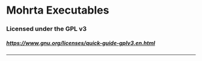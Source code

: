 # Mohrta Executables

### Licensed under the GPL v3
##### https://www.gnu.org/licenses/quick-guide-gplv3.en.html
---
